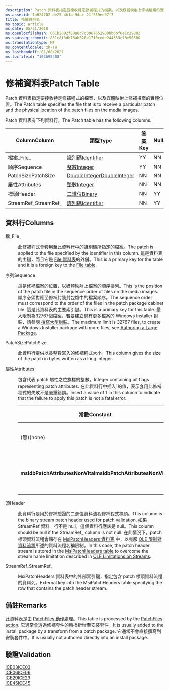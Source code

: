 ```yaml
---
description: Patch 資料表指定要接收特定修補程式的檔案，以及媒體映射上修補檔案的實體位置。
ms.assetid: 1b624702-de25-4b1a-9dac-21f359ee97f7
title: 修補資料表
ms.topic: article
ms.date: 05/31/2018
ms.openlocfilehash: 061b2082f88a8c7c3967652900bb6bf6e1c29802
ms.sourcegitcommit: 831e8f3db78ab820e1710cede244553c70e50500
ms.translationtype: MT
ms.contentlocale: zh-TW
ms.lasthandoff: 01/08/2021
ms.locfileid: "103695408"
---
```

# <a name="patch-table"></a><span data-ttu-id="d5d2e-103">修補資料表</span><span class="sxs-lookup"><span data-stu-id="d5d2e-103">Patch Table</span></span>

<span data-ttu-id="d5d2e-104">Patch 資料表指定要接收特定修補程式的檔案，以及媒體映射上修補檔案的實體位置。</span><span class="sxs-lookup"><span data-stu-id="d5d2e-104">The Patch table specifies the file that is to receive a particular patch and the physical location of the patch files on the media images.</span></span>

<span data-ttu-id="d5d2e-105">Patch 資料表有下列資料行。</span><span class="sxs-lookup"><span data-stu-id="d5d2e-105">The Patch table has the following columns.</span></span>



| <span data-ttu-id="d5d2e-106">Column</span><span class="sxs-lookup"><span data-stu-id="d5d2e-106">Column</span></span>      | <span data-ttu-id="d5d2e-107">類型</span><span class="sxs-lookup"><span data-stu-id="d5d2e-107">Type</span></span>                               | <span data-ttu-id="d5d2e-108">答案</span><span class="sxs-lookup"><span data-stu-id="d5d2e-108">Key</span></span> | <span data-ttu-id="d5d2e-109">Nullable</span><span class="sxs-lookup"><span data-stu-id="d5d2e-109">Nullable</span></span> |
|-------------|------------------------------------|-----|----------|
| <span data-ttu-id="d5d2e-110">檔案\_</span><span class="sxs-lookup"><span data-stu-id="d5d2e-110">File\_</span></span>      | [<span data-ttu-id="d5d2e-111">識別碼</span><span class="sxs-lookup"><span data-stu-id="d5d2e-111">Identifier</span></span>](identifier.md)       | <span data-ttu-id="d5d2e-112">Y</span><span class="sxs-lookup"><span data-stu-id="d5d2e-112">Y</span></span>   | <span data-ttu-id="d5d2e-113">N</span><span class="sxs-lookup"><span data-stu-id="d5d2e-113">N</span></span>        |
| <span data-ttu-id="d5d2e-114">順序</span><span class="sxs-lookup"><span data-stu-id="d5d2e-114">Sequence</span></span>    | [<span data-ttu-id="d5d2e-115">整數</span><span class="sxs-lookup"><span data-stu-id="d5d2e-115">Integer</span></span>](integer.md)             | <span data-ttu-id="d5d2e-116">Y</span><span class="sxs-lookup"><span data-stu-id="d5d2e-116">Y</span></span>   | <span data-ttu-id="d5d2e-117">N</span><span class="sxs-lookup"><span data-stu-id="d5d2e-117">N</span></span>        |
| <span data-ttu-id="d5d2e-118">PatchSize</span><span class="sxs-lookup"><span data-stu-id="d5d2e-118">PatchSize</span></span>   | [<span data-ttu-id="d5d2e-119">DoubleInteger</span><span class="sxs-lookup"><span data-stu-id="d5d2e-119">DoubleInteger</span></span>](doubleinteger.md) | <span data-ttu-id="d5d2e-120">N</span><span class="sxs-lookup"><span data-stu-id="d5d2e-120">N</span></span>   | <span data-ttu-id="d5d2e-121">N</span><span class="sxs-lookup"><span data-stu-id="d5d2e-121">N</span></span>        |
| <span data-ttu-id="d5d2e-122">屬性</span><span class="sxs-lookup"><span data-stu-id="d5d2e-122">Attributes</span></span>  | [<span data-ttu-id="d5d2e-123">整數</span><span class="sxs-lookup"><span data-stu-id="d5d2e-123">Integer</span></span>](integer.md)             | <span data-ttu-id="d5d2e-124">N</span><span class="sxs-lookup"><span data-stu-id="d5d2e-124">N</span></span>   | <span data-ttu-id="d5d2e-125">N</span><span class="sxs-lookup"><span data-stu-id="d5d2e-125">N</span></span>        |
| <span data-ttu-id="d5d2e-126">標頭</span><span class="sxs-lookup"><span data-stu-id="d5d2e-126">Header</span></span>      | [<span data-ttu-id="d5d2e-127">二進位</span><span class="sxs-lookup"><span data-stu-id="d5d2e-127">Binary</span></span>](binary.md)               | <span data-ttu-id="d5d2e-128">N</span><span class="sxs-lookup"><span data-stu-id="d5d2e-128">N</span></span>   | <span data-ttu-id="d5d2e-129">Y</span><span class="sxs-lookup"><span data-stu-id="d5d2e-129">Y</span></span>        |
| <span data-ttu-id="d5d2e-130">StreamRef\_</span><span class="sxs-lookup"><span data-stu-id="d5d2e-130">StreamRef\_</span></span> | [<span data-ttu-id="d5d2e-131">識別碼</span><span class="sxs-lookup"><span data-stu-id="d5d2e-131">Identifier</span></span>](identifier.md)       | <span data-ttu-id="d5d2e-132">N</span><span class="sxs-lookup"><span data-stu-id="d5d2e-132">N</span></span>   | <span data-ttu-id="d5d2e-133">Y</span><span class="sxs-lookup"><span data-stu-id="d5d2e-133">Y</span></span>        |



 

## <a name="columns"></a><span data-ttu-id="d5d2e-134">資料行</span><span class="sxs-lookup"><span data-stu-id="d5d2e-134">Columns</span></span>

<dl> <dt>

<span data-ttu-id="d5d2e-135"><span id="File_"></span><span id="file_"></span><span id="FILE_"></span>檔\_</span><span class="sxs-lookup"><span data-stu-id="d5d2e-135"><span id="File_"></span><span id="file_"></span><span id="FILE_"></span>File\_</span></span>
</dt> <dd>

<span data-ttu-id="d5d2e-136">此修補程式會套用至此資料行中的識別碼所指定的檔案。</span><span class="sxs-lookup"><span data-stu-id="d5d2e-136">The patch is applied to the file specified by the identifier in this column.</span></span> <span data-ttu-id="d5d2e-137">這是資料表的主鍵，而且它是 [File 資料表](file-table.md)的外鍵。</span><span class="sxs-lookup"><span data-stu-id="d5d2e-137">This is a primary key for the table and it is a foreign key to the [File table](file-table.md).</span></span>

</dd> <dt>

<span data-ttu-id="d5d2e-138"><span id="Sequence"></span><span id="sequence"></span><span id="SEQUENCE"></span>序列</span><span class="sxs-lookup"><span data-stu-id="d5d2e-138"><span id="Sequence"></span><span id="sequence"></span><span id="SEQUENCE"></span>Sequence</span></span>
</dt> <dd>

<span data-ttu-id="d5d2e-139">這是修補檔案的位置，以媒體映射上檔案的順序排列。</span><span class="sxs-lookup"><span data-stu-id="d5d2e-139">This is the position of the patch file in the sequence order of files on the media images.</span></span> <span data-ttu-id="d5d2e-140">順序必須對應至修補封裝封包檔中的檔案順序。</span><span class="sxs-lookup"><span data-stu-id="d5d2e-140">The sequence order must correspond to the order of the files in the patch package cabinet file.</span></span> <span data-ttu-id="d5d2e-141">這是此資料表的主要索引鍵。</span><span class="sxs-lookup"><span data-stu-id="d5d2e-141">This is a primary key for this table.</span></span> <span data-ttu-id="d5d2e-142">最大限制為32767個檔案，若要建立具有更多檔案的 Windows Installer 封裝，請參閱 [撰寫大型封裝](authoring-a-large-package.md)。</span><span class="sxs-lookup"><span data-stu-id="d5d2e-142">The maximum limit is 32767 files, to create a Windows Installer package with more files, see [Authoring a Large Package](authoring-a-large-package.md).</span></span>

</dd> <dt>

<span data-ttu-id="d5d2e-143"><span id="PatchSize"></span><span id="patchsize"></span><span id="PATCHSIZE"></span>PatchSize</span><span class="sxs-lookup"><span data-stu-id="d5d2e-143"><span id="PatchSize"></span><span id="patchsize"></span><span id="PATCHSIZE"></span>PatchSize</span></span>
</dt> <dd>

<span data-ttu-id="d5d2e-144">此資料行提供以長整數寫入的修補程式大小。</span><span class="sxs-lookup"><span data-stu-id="d5d2e-144">This column gives the size of the patch in bytes written as a long integer.</span></span>

</dd> <dt>

<span data-ttu-id="d5d2e-145"><span id="Attributes"></span><span id="attributes"></span><span id="ATTRIBUTES"></span>屬性</span><span class="sxs-lookup"><span data-stu-id="d5d2e-145"><span id="Attributes"></span><span id="attributes"></span><span id="ATTRIBUTES"></span>Attributes</span></span>
</dt> <dd>

<span data-ttu-id="d5d2e-146">包含代表 patch 屬性之位旗標的整數。</span><span class="sxs-lookup"><span data-stu-id="d5d2e-146">Integer containing bit flags representing patch attributes.</span></span> <span data-ttu-id="d5d2e-147">在此資料行中插入1的值，表示套用此修補程式的失敗不是嚴重錯誤。</span><span class="sxs-lookup"><span data-stu-id="d5d2e-147">Insert a value of 1 in this column to indicate that the failure to apply this patch is not a fatal error.</span></span>



| <span data-ttu-id="d5d2e-148">常數</span><span class="sxs-lookup"><span data-stu-id="d5d2e-148">Constant</span></span>                         | <span data-ttu-id="d5d2e-149">十六進位</span><span class="sxs-lookup"><span data-stu-id="d5d2e-149">Hexadecimal</span></span> | <span data-ttu-id="d5d2e-150">Decimal</span><span class="sxs-lookup"><span data-stu-id="d5d2e-150">Decimal</span></span> | <span data-ttu-id="d5d2e-151">Description</span><span class="sxs-lookup"><span data-stu-id="d5d2e-151">Description</span></span>                                                          |
|----------------------------------|-------------|---------|----------------------------------------------------------------------|
| <span data-ttu-id="d5d2e-152">(無)</span><span class="sxs-lookup"><span data-stu-id="d5d2e-152">(none)</span></span>                           | <span data-ttu-id="d5d2e-153">0x000</span><span class="sxs-lookup"><span data-stu-id="d5d2e-153">0x000</span></span>       | <span data-ttu-id="d5d2e-154">0</span><span class="sxs-lookup"><span data-stu-id="d5d2e-154">0</span></span>       | <span data-ttu-id="d5d2e-155">無法套用此修補程式是嚴重錯誤。</span><span class="sxs-lookup"><span data-stu-id="d5d2e-155">Failure to apply this patch is a fatal error.</span></span>                        |
| <span data-ttu-id="d5d2e-156">**msidbPatchAttributesNonVital**</span><span class="sxs-lookup"><span data-stu-id="d5d2e-156">**msidbPatchAttributesNonVital**</span></span> | <span data-ttu-id="d5d2e-157">0x001</span><span class="sxs-lookup"><span data-stu-id="d5d2e-157">0x001</span></span>       | <span data-ttu-id="d5d2e-158">1</span><span class="sxs-lookup"><span data-stu-id="d5d2e-158">1</span></span>       | <span data-ttu-id="d5d2e-159">指出套用此修補程式的失敗不是嚴重錯誤。</span><span class="sxs-lookup"><span data-stu-id="d5d2e-159">Indicates that the failure to apply this patch is not a fatal error.</span></span> |



 

</dd> <dt>

<span data-ttu-id="d5d2e-160"><span id="Header"></span><span id="header"></span><span id="HEADER"></span>頭</span><span class="sxs-lookup"><span data-stu-id="d5d2e-160"><span id="Header"></span><span id="header"></span><span id="HEADER"></span>Header</span></span>
</dt> <dd>

<span data-ttu-id="d5d2e-161">此資料行是用於修補驗證的二進位資料流程修補程式標頭。</span><span class="sxs-lookup"><span data-stu-id="d5d2e-161">This column is the binary stream patch header used for patch validation.</span></span> <span data-ttu-id="d5d2e-162">如果 StreamRef 資料 \_ 行不是 null，這個資料行應該是 null。</span><span class="sxs-lookup"><span data-stu-id="d5d2e-162">This column should be null if the StreamRef\_ column is not null.</span></span> <span data-ttu-id="d5d2e-163">在此情況下，patch 標頭資料流程會儲存在 [MsiPatchHeaders 資料表](msipatchheaders-table.md) 中，以克服 [OLE 限制對資料流程](ole-limitations-on-streams.md)所述的資料流程名稱限制。</span><span class="sxs-lookup"><span data-stu-id="d5d2e-163">In this case, the patch header stream is stored in the [MsiPatchHeaders table](msipatchheaders-table.md) to overcome the stream name limitation described in [OLE Limitations on Streams](ole-limitations-on-streams.md).</span></span>

</dd> <dt>

<span data-ttu-id="d5d2e-164"><span id="StreamRef_"></span><span id="streamref_"></span><span id="STREAMREF_"></span>StreamRef\_</span><span class="sxs-lookup"><span data-stu-id="d5d2e-164"><span id="StreamRef_"></span><span id="streamref_"></span><span id="STREAMREF_"></span>StreamRef\_</span></span>
</dt> <dd>

<span data-ttu-id="d5d2e-165">MsiPatchHeaders 資料表中的外部索引鍵，指定包含 patch 標頭資料流程的資料列。</span><span class="sxs-lookup"><span data-stu-id="d5d2e-165">External key into the MsiPatchHeaders table specifying the row that contains the patch header stream.</span></span>

</dd> </dl>

## <a name="remarks"></a><span data-ttu-id="d5d2e-166">備註</span><span class="sxs-lookup"><span data-stu-id="d5d2e-166">Remarks</span></span>

<span data-ttu-id="d5d2e-167">此資料表是由 [PatchFiles 動作](patchfiles-action.md)處理。</span><span class="sxs-lookup"><span data-stu-id="d5d2e-167">This table is processed by the [PatchFiles action](patchfiles-action.md).</span></span> <span data-ttu-id="d5d2e-168">它通常會透過修補套件的轉換新增至安裝套件。</span><span class="sxs-lookup"><span data-stu-id="d5d2e-168">It is usually added to the install package by a transform from a patch package.</span></span> <span data-ttu-id="d5d2e-169">它通常不會直接撰寫到安裝套件中。</span><span class="sxs-lookup"><span data-stu-id="d5d2e-169">It is usually not authored directly into an install package.</span></span>

## <a name="validation"></a><span data-ttu-id="d5d2e-170">驗證</span><span class="sxs-lookup"><span data-stu-id="d5d2e-170">Validation</span></span>

<dl>

[<span data-ttu-id="d5d2e-171">ICE03</span><span class="sxs-lookup"><span data-stu-id="d5d2e-171">ICE03</span></span>](ice03.md)  
[<span data-ttu-id="d5d2e-172">ICE06</span><span class="sxs-lookup"><span data-stu-id="d5d2e-172">ICE06</span></span>](ice06.md)  
[<span data-ttu-id="d5d2e-173">ICE29</span><span class="sxs-lookup"><span data-stu-id="d5d2e-173">ICE29</span></span>](ice29.md)  
[<span data-ttu-id="d5d2e-174">ICE45</span><span class="sxs-lookup"><span data-stu-id="d5d2e-174">ICE45</span></span>](ice45.md)  
</dl>

 

 



